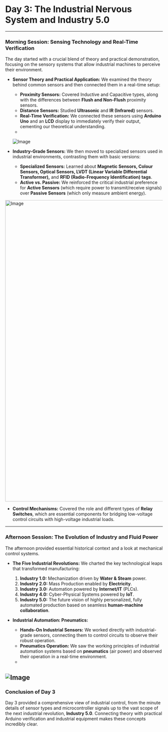 # Day 3: The Industrial Nervous System and Industry 5.0

---

### Morning Session: Sensing Technology and Real-Time Verification

The day started with a crucial blend of theory and practical demonstration, focusing on the sensory systems that allow industrial machines to perceive their environment.

* **Sensor Theory and Practical Application:** We examined the theory behind common sensors and then connected them in a real-time setup:
    * **Proximity Sensors:** Covered Inductive and Capacitive types, along with the differences between **Flush and Non-Flush** proximity sensors.
    * **Distance Sensors:** Studied **Ultrasonic** and **IR (Infrared)** sensors.
    * **Real-Time Verification:** We connected these sensors using **Arduino Uno** and an **LCD** display to immediately verify their output, cementing our theoretical understanding.
    * 
  ![Image](https://github.com/user-attachments/assets/6246076e-05bf-41db-8311-f5fefcd24125)

* **Industry-Grade Sensors:** We then moved to specialized sensors used in industrial environments, contrasting them with basic versions:
    * **Specialized Sensors:** Learned about **Magnetic Sensors, Colour Sensors, Optical Sensors, LVDT (Linear Variable Differential Transformer),** and **RFID (Radio-Frequency Identification) tags**.
    * **Active vs. Passive:** We reinforced the critical industrial preference for **Active Sensors** (which require power to transmit/receive signals) over **Passive Sensors** (which only measure ambient energy).
      
<img width="1280" height="960" alt="Image" src="https://github.com/user-attachments/assets/79e767be-cfaa-4377-9dc4-a1da269484ea" />

* **Control Mechanisms:** Covered the role and different types of **Relay Switches**, which are essential components for bridging low-voltage control circuits with high-voltage industrial loads.

---

### Afternoon Session: The Evolution of Industry and Fluid Power

The afternoon provided essential historical context and a look at mechanical control systems.

* **The Five Industrial Revolutions:** We charted the key technological leaps that transformed manufacturing:
    1.  **Industry 1.0:** Mechanization driven by **Water & Steam** power.
    2.  **Industry 2.0:** Mass Production enabled by **Electricity**.
    3.  **Industry 3.0:** Automation powered by **Internet/IT** (PLCs).
    4.  **Industry 4.0:** Cyber-Physical Systems powered by **IoT**.
    5.  **Industry 5.0:** The future vision of highly personalized, fully automated production based on seamless **human-machine collaboration**.

* **Industrial Automation: Pneumatics:**
    * **Hands-On Industrial Sensors:** We worked directly with industrial-grade sensors, connecting them to control circuits to observe their robust operation.
    * **Pneumatics Operation:** We saw the working principles of industrial automation systems based on **pneumatics** (air power) and observed their operation in a real-time environment.
    * 
![Image](https://github.com/user-attachments/assets/2dc5a954-a94d-48b7-aff4-7356177a7330)
---

### Conclusion of Day 3

Day 3 provided a comprehensive view of industrial control, from the minute details of sensor types and microcontroller signals up to the vast scope of the next industrial revolution, **Industry 5.0**. Connecting theory with practical Arduino verification and industrial equipment makes these concepts incredibly clear.
